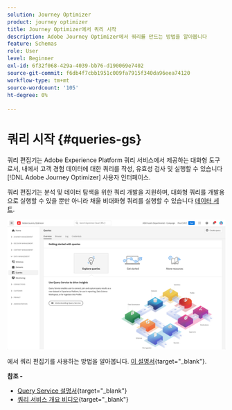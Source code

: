 ```yaml
---
solution: Journey Optimizer
product: journey optimizer
title: Journey Optimizer에서 쿼리 시작
description: Adobe Journey Optimizer에서 쿼리를 만드는 방법을 알아봅니다
feature: Schemas
role: User
level: Beginner
exl-id: 6f32f068-429a-4039-bb76-d190069e7402
source-git-commit: f6db4f7cbb1951c009fa7915f340da96eea74120
workflow-type: tm+mt
source-wordcount: '105'
ht-degree: 0%

---
```


# 쿼리 시작 {#queries-gs}

쿼리 편집기는 Adobe Experience Platform 쿼리 서비스에서 제공하는 대화형 도구로서, 내에서 고객 경험 데이터에 대한 쿼리를 작성, 유효성 검사 및 실행할 수 있습니다 [!DNL Adobe Journey Optimizer] 사용자 인터페이스.

쿼리 편집기는 분석 및 데이터 탐색을 위한 쿼리 개발을 지원하며, 대화형 쿼리를 개발용으로 실행할 수 있을 뿐만 아니라 채울 비대화형 쿼리를 실행할 수 있습니다 [데이터 세트](get-started-datasets.md).

![](assets/queries-home.png)

에서 쿼리 편집기를 사용하는 방법을 알아봅니다. [이 설명서](https://experienceleague.adobe.com/docs/experience-platform/query/ui/user-guide.html){target=&quot;_blank&quot;}.

**참조 -**

* [Query Service 설명서](https://experienceleague.adobe.com/docs/experience-platform/query/home.html){target=&quot;_blank&quot;}
* [쿼리 서비스 개요 비디오](https://experienceleague.adobe.com/docs/platform-learn/tutorials/queries/understanding-query-service.html){target=&quot;_blank&quot;}
